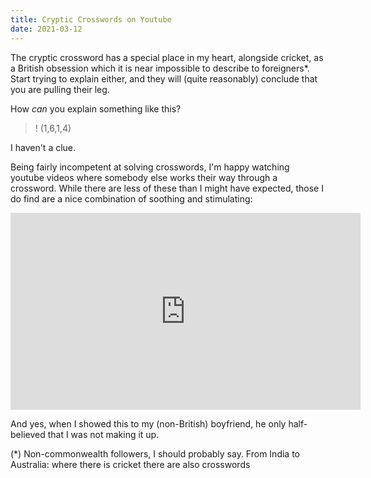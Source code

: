 ```yaml
---
title: Cryptic Crosswords on Youtube
date: 2021-03-12
---
```




The cryptic crossword has a special place in my heart, alongside cricket, as a British obsession which it is near impossible to describe to foreigners*. Start trying to explain either, and they will (quite reasonably) conclude that you are pulling their leg.



How _can_ you explain something like this?

> ! (1,6,1,4)

I haven't a clue.

Being fairly incompetent at solving crosswords, I'm happy watching youtube videos where somebody else works their way through a crossword. While there are less of these than I might have expected, those I do find are a nice combination of soothing and stimulating:

<iframe width="560" height="315" src="https://www.youtube-nocookie.com/embed/Cab6797tcEc" frameborder="0" allow="accelerometer; autoplay; clipboard-write; encrypted-media; gyroscope; picture-in-picture" allowfullscreen></iframe>

And yes, when I showed this to my (non-British) boyfriend, he only half-believed that I was not making it up.



(*) Non-commonwealth followers, I should probably say. From India to Australia: where there is cricket there are also crosswords